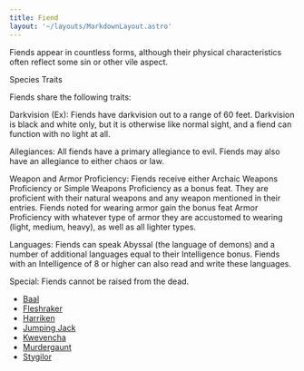 ```yaml
---
title: Fiend
layout: '~/layouts/MarkdownLayout.astro'
---
```

Fiends appear in countless forms, although their physical characteristics
often reflect some sin or other vile aspect.

Species Traits

Fiends share the following traits:

Darkvision (Ex): Fiends have darkvision out to a range of 60 feet. Darkvision
is black and white only, but it is otherwise like normal sight, and a fiend
can function with no light at all.

Allegiances: All fiends have a primary allegiance to evil. Fiends may also
have an allegiance to either chaos or law.

Weapon and Armor Proficiency: Fiends receive either Archaic Weapons
Proficiency or Simple Weapons Proficiency as a bonus feat. They are proficient
with their natural weapons and any weapon mentioned in their entries. Fiends
noted for wearing armor gain the bonus feat Armor Proficiency with whatever
type of armor they are accustomed to wearing (light, medium, heavy), as well
as all lighter types.

Languages: Fiends can speak Abyssal (the language of demons) and a number of
additional languages equal to their Intelligence bonus. Fiends with an
Intelligence of 8 or higher can also read and write these languages.

Special: Fiends cannot be raised from the dead.

  * [ Baal ](/menaces.d20/menaces/fiend/baal)
  * [ Fleshraker ](/menaces.d20/menaces/fiend/fleshraker)
  * [ Harriken ](/menaces.d20/menaces/fiend/harriken)
  * [ Jumping Jack ](/menaces.d20/menaces/fiend/jumping.jack)
  * [ Kwevencha ](/menaces.d20/menaces/fiend/kwevencha)
  * [ Murdergaunt ](/menaces.d20/menaces/fiend/murdergaunt)
  * [ Stygilor ](/menaces.d20/menaces/fiend/stygilor)

